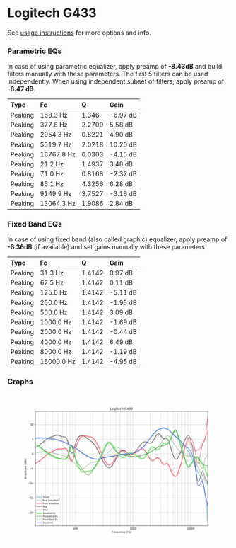 # Logitech G433
See [usage instructions](https://github.com/jaakkopasanen/AutoEq#usage) for more options and info.

### Parametric EQs
In case of using parametric equalizer, apply preamp of **-8.43dB** and build filters manually
with these parameters. The first 5 filters can be used independently.
When using independent subset of filters, apply preamp of **-8.47 dB**.

| Type    | Fc         |      Q | Gain     |
|:--------|:-----------|:-------|:---------|
| Peaking | 168.3 Hz   | 1.346  | -6.97 dB |
| Peaking | 377.8 Hz   | 2.2709 | 5.58 dB  |
| Peaking | 2954.3 Hz  | 0.8221 | 4.90 dB  |
| Peaking | 5519.7 Hz  | 2.0218 | 10.20 dB |
| Peaking | 16767.8 Hz | 0.0303 | -4.15 dB |
| Peaking | 21.2 Hz    | 1.4937 | 3.48 dB  |
| Peaking | 71.0 Hz    | 0.8168 | -2.32 dB |
| Peaking | 85.1 Hz    | 4.3256 | 6.28 dB  |
| Peaking | 9149.9 Hz  | 3.7527 | -3.16 dB |
| Peaking | 13064.3 Hz | 1.9086 | 2.84 dB  |

### Fixed Band EQs
In case of using fixed band (also called graphic) equalizer, apply preamp of **-6.36dB**
(if available) and set gains manually with these parameters.

| Type    | Fc         |      Q | Gain     |
|:--------|:-----------|:-------|:---------|
| Peaking | 31.3 Hz    | 1.4142 | 0.97 dB  |
| Peaking | 62.5 Hz    | 1.4142 | 0.11 dB  |
| Peaking | 125.0 Hz   | 1.4142 | -5.11 dB |
| Peaking | 250.0 Hz   | 1.4142 | -1.95 dB |
| Peaking | 500.0 Hz   | 1.4142 | 3.09 dB  |
| Peaking | 1000.0 Hz  | 1.4142 | -1.69 dB |
| Peaking | 2000.0 Hz  | 1.4142 | -0.44 dB |
| Peaking | 4000.0 Hz  | 1.4142 | 6.49 dB  |
| Peaking | 8000.0 Hz  | 1.4142 | -1.19 dB |
| Peaking | 16000.0 Hz | 1.4142 | -4.95 dB |

### Graphs
![](./Logitech%20G433.png)